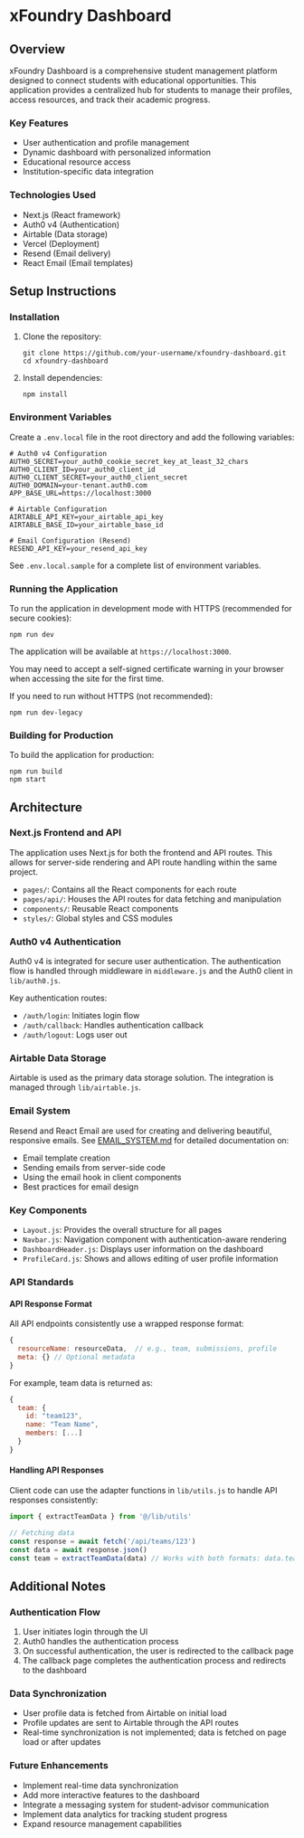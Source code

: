 # xFoundry Dashboard

## Overview

xFoundry Dashboard is a comprehensive student management platform designed to connect students with educational opportunities. This application provides a centralized hub for students to manage their profiles, access resources, and track their academic progress.

### Key Features

- User authentication and profile management
- Dynamic dashboard with personalized information
- Educational resource access
- Institution-specific data integration

### Technologies Used

- Next.js (React framework)
- Auth0 v4 (Authentication)
- Airtable (Data storage)
- Vercel (Deployment)
- Resend (Email delivery)
- React Email (Email templates)

## Setup Instructions 

### Installation

1. Clone the repository:
   ```
   git clone https://github.com/your-username/xfoundry-dashboard.git
   cd xfoundry-dashboard
   ```

2. Install dependencies:
   ```
   npm install
   ```

### Environment Variables

Create a `.env.local` file in the root directory and add the following variables:

```
# Auth0 v4 Configuration
AUTH0_SECRET=your_auth0_cookie_secret_key_at_least_32_chars
AUTH0_CLIENT_ID=your_auth0_client_id
AUTH0_CLIENT_SECRET=your_auth0_client_secret
AUTH0_DOMAIN=your-tenant.auth0.com
APP_BASE_URL=https://localhost:3000

# Airtable Configuration
AIRTABLE_API_KEY=your_airtable_api_key
AIRTABLE_BASE_ID=your_airtable_base_id

# Email Configuration (Resend)
RESEND_API_KEY=your_resend_api_key
```

See `.env.local.sample` for a complete list of environment variables.

### Running the Application

To run the application in development mode with HTTPS (recommended for secure cookies):

```
npm run dev
```

The application will be available at `https://localhost:3000`.

You may need to accept a self-signed certificate warning in your browser when accessing the site for the first time.

If you need to run without HTTPS (not recommended):

```
npm run dev-legacy
```

### Building for Production

To build the application for production:

```
npm run build
npm start
```

## Architecture

### Next.js Frontend and API

The application uses Next.js for both the frontend and API routes. This allows for server-side rendering and API route handling within the same project.

- `pages/`: Contains all the React components for each route
- `pages/api/`: Houses the API routes for data fetching and manipulation
- `components/`: Reusable React components
- `styles/`: Global styles and CSS modules

### Auth0 v4 Authentication

Auth0 v4 is integrated for secure user authentication. The authentication flow is handled through middleware in `middleware.js` and the Auth0 client in `lib/auth0.js`.

Key authentication routes:
- `/auth/login`: Initiates login flow
- `/auth/callback`: Handles authentication callback
- `/auth/logout`: Logs user out

### Airtable Data Storage

Airtable is used as the primary data storage solution. The integration is managed through `lib/airtable.js`.

### Email System

Resend and React Email are used for creating and delivering beautiful, responsive emails. See [EMAIL_SYSTEM.md](docs/EMAIL_SYSTEM.md) for detailed documentation on:

- Email template creation
- Sending emails from server-side code
- Using the email hook in client components
- Best practices for email design

### Key Components

- `Layout.js`: Provides the overall structure for all pages
- `Navbar.js`: Navigation component with authentication-aware rendering
- `DashboardHeader.js`: Displays user information on the dashboard
- `ProfileCard.js`: Shows and allows editing of user profile information

### API Standards

#### API Response Format

All API endpoints consistently use a wrapped response format:

```js
{
  resourceName: resourceData,  // e.g., team, submissions, profile
  meta: {} // Optional metadata
}
```

For example, team data is returned as:

```js
{
  team: {
    id: "team123",
    name: "Team Name",
    members: [...]
  }
}
```

#### Handling API Responses

Client code can use the adapter functions in `lib/utils.js` to handle API responses consistently:

```js
import { extractTeamData } from '@/lib/utils'

// Fetching data
const response = await fetch('/api/teams/123')
const data = await response.json()
const team = extractTeamData(data) // Works with both formats: data.team or direct data
```

## Additional Notes

### Authentication Flow

1. User initiates login through the UI
2. Auth0 handles the authentication process
3. On successful authentication, the user is redirected to the callback page
4. The callback page completes the authentication process and redirects to the dashboard

### Data Synchronization

- User profile data is fetched from Airtable on initial load
- Profile updates are sent to Airtable through the API routes
- Real-time synchronization is not implemented; data is fetched on page load or after updates

### Future Enhancements

- Implement real-time data synchronization
- Add more interactive features to the dashboard
- Integrate a messaging system for student-advisor communication
- Implement data analytics for tracking student progress
- Expand resource management capabilities
